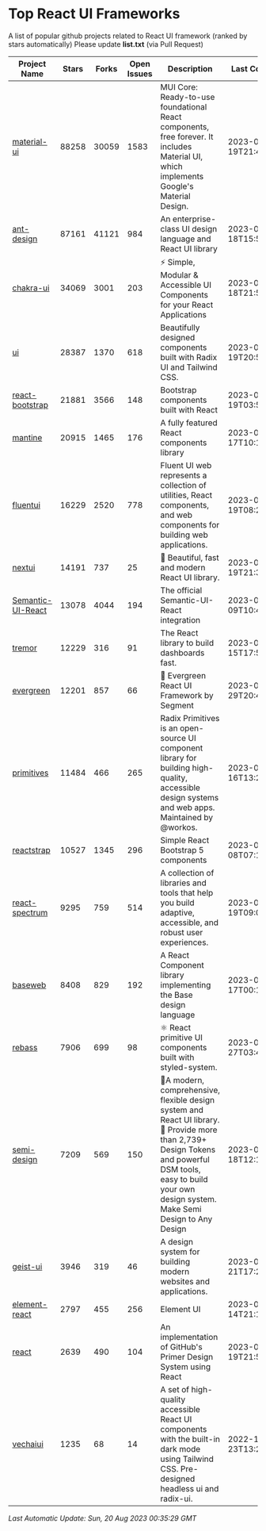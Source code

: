 # Top React UI Frameworks

A list of popular github projects related to React UI framework (ranked by stars automatically)
Please update **list.txt** (via Pull Request)

| Project Name | Stars | Forks | Open Issues | Description | Last Commit |
| ------------ | ----- | ----- | ----------- | ----------- | ----------- |
| [material-ui](https://github.com/mui/material-ui) |88258|30059|1583|MUI Core: Ready-to-use foundational React components, free forever. It includes Material UI, which implements Google&#39;s Material Design.|2023-08-19T21:49:08Z|
| [ant-design](https://github.com/ant-design/ant-design) |87161|41121|984|An enterprise-class UI design language and React UI library|2023-08-18T15:54:43Z|
| [chakra-ui](https://github.com/chakra-ui/chakra-ui) |34069|3001|203|⚡️ Simple, Modular &amp; Accessible UI Components for your React Applications|2023-08-18T21:52:28Z|
| [ui](https://github.com/shadcn-ui/ui) |28387|1370|618|Beautifully designed components built with Radix UI and Tailwind CSS.|2023-08-19T20:54:07Z|
| [react-bootstrap](https://github.com/react-bootstrap/react-bootstrap) |21881|3566|148|Bootstrap components built with React|2023-08-19T03:57:52Z|
| [mantine](https://github.com/mantinedev/mantine) |20915|1465|176|A fully featured React components library|2023-08-17T10:15:17Z|
| [fluentui](https://github.com/microsoft/fluentui) |16229|2520|778|Fluent UI web represents a collection of utilities, React components, and web components for building web applications.|2023-08-19T08:23:21Z|
| [nextui](https://github.com/nextui-org/nextui) |14191|737|25|🚀   Beautiful, fast and modern React UI library.|2023-08-19T21:34:04Z|
| [Semantic-UI-React](https://github.com/Semantic-Org/Semantic-UI-React) |13078|4044|194|The official Semantic-UI-React integration|2023-07-09T10:44:13Z|
| [tremor](https://github.com/tremorlabs/tremor) |12229|316|91|The React library to build dashboards fast.|2023-08-15T17:51:03Z|
| [evergreen](https://github.com/segmentio/evergreen) |12201|857|66|🌲 Evergreen React UI Framework by Segment|2023-07-29T20:46:29Z|
| [primitives](https://github.com/radix-ui/primitives) |11484|466|265|Radix Primitives is an open-source UI component library for building high-quality, accessible design systems and web apps. Maintained by @workos.|2023-08-16T13:26:17Z|
| [reactstrap](https://github.com/reactstrap/reactstrap) |10527|1345|296|Simple React Bootstrap 5 components|2023-08-08T07:15:32Z|
| [react-spectrum](https://github.com/adobe/react-spectrum) |9295|759|514|A collection of libraries and tools that help you build adaptive, accessible, and robust user experiences.|2023-08-19T09:02:51Z|
| [baseweb](https://github.com/uber/baseweb) |8408|829|192|A React Component library implementing the Base design language|2023-08-17T00:15:13Z|
| [rebass](https://github.com/rebassjs/rebass) |7906|699|98|:atom_symbol: React primitive UI components built with styled-system.|2023-07-27T03:42:53Z|
| [semi-design](https://github.com/DouyinFE/semi-design) |7209|569|150|🚀A modern, comprehensive, flexible design system and React UI library. 🎨 Provide more than 2,739+ Design Tokens and powerful DSM tools, easy to build your own design system. Make Semi Design to Any Design|2023-08-18T12:12:33Z|
| [geist-ui](https://github.com/geist-org/geist-ui) |3946|319|46|A design system for building modern websites and applications.|2023-04-21T17:25:25Z|
| [element-react](https://github.com/ElemeFE/element-react) |2797|455|256|Element UI|2023-01-14T21:13:08Z|
| [react](https://github.com/primer/react) |2639|490|104|An implementation of GitHub&#39;s Primer Design System using React|2023-08-19T21:54:15Z|
| [vechaiui](https://github.com/vechai/vechaiui) |1235|68|14|A set of high-quality accessible React UI components with the built-in dark mode using Tailwind CSS. Pre-designed headless ui and radix-ui.|2022-12-23T13:29:41Z|

*Last Automatic Update: Sun, 20 Aug 2023 00:35:29 GMT*